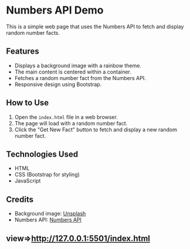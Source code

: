 # Numbers API Demo

This is a simple web page that uses the Numbers API to fetch and display random number facts.

## Features

- Displays a background image with a rainbow theme.
- The main content is centered within a container.
- Fetches a random number fact from the Numbers API.
- Responsive design using Bootstrap.

## How to Use

1. Open the `index.html` file in a web browser.
2. The page will load with a random number fact.
3. Click the "Get New Fact" button to fetch and display a new random number fact.

## Technologies Used

- HTML
- CSS (Bootstrap for styling)
- JavaScript

## Credits

- Background image: [Unsplash](https://source.unsplash.com/random/?rainbow?1)
- Numbers API: [Numbers API](http://numbersapi.com/)

## view=>http://127.0.0.1:5501/index.html
